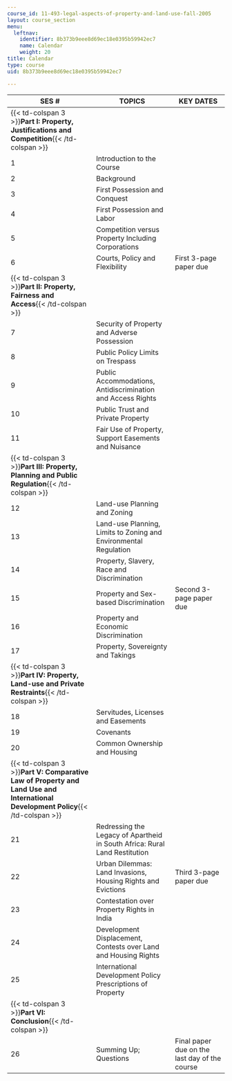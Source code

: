```yaml
---
course_id: 11-493-legal-aspects-of-property-and-land-use-fall-2005
layout: course_section
menu:
  leftnav:
    identifier: 8b373b9eee8d69ec18e0395b59942ec7
    name: Calendar
    weight: 20
title: Calendar
type: course
uid: 8b373b9eee8d69ec18e0395b59942ec7

---
```


| SES # | TOPICS | KEY DATES |
| --- | --- | --- |
| {{< td-colspan 3 >}}**Part I: Property, Justifications and Competition**{{< /td-colspan >}} |||
| 1 | Introduction to the Course | &nbsp; |
| 2 | Background | &nbsp; |
| 3 | First Possession and Conquest | &nbsp; |
| 4 | First Possession and Labor | &nbsp; |
| 5 | Competition versus Property Including Corporations | &nbsp; |
| 6 | Courts, Policy and Flexibility | First 3-page paper due |
| {{< td-colspan 3 >}}**Part II: Property, Fairness and Access**{{< /td-colspan >}} |||
| 7 | Security of Property and Adverse Possession | &nbsp; |
| 8 | Public Policy Limits on Trespass | &nbsp; |
| 9 | Public Accommodations, Antidiscrimination and Access Rights | &nbsp; |
| 10 | Public Trust and Private Property | &nbsp; |
| 11 | Fair Use of Property, Support Easements and Nuisance | &nbsp; |
| {{< td-colspan 3 >}}**Part III: Property, Planning and Public Regulation**{{< /td-colspan >}} |||
| 12 | Land-use Planning and Zoning | &nbsp; |
| 13 | Land-use Planning, Limits to Zoning and Environmental Regulation | &nbsp; |
| 14 | Property, Slavery, Race and Discrimination | &nbsp; |
| 15 | Property and Sex-based Discrimination | Second 3-page paper due |
| 16 | Property and Economic Discrimination | &nbsp; |
| 17 | Property, Sovereignty and Takings | &nbsp; |
| {{< td-colspan 3 >}}**Part IV: Property, Land-use and Private Restraints**{{< /td-colspan >}} |||
| 18 | Servitudes, Licenses and Easements | &nbsp; |
| 19 | Covenants | &nbsp; |
| 20 | Common Ownership and Housing | &nbsp; |
| {{< td-colspan 3 >}}**Part V: Comparative Law of Property and Land Use and International Development Policy**{{< /td-colspan >}} |||
| 21 | Redressing the Legacy of Apartheid in South Africa: Rural Land Restitution | &nbsp; |
| 22 | Urban Dilemmas: Land Invasions, Housing Rights and Evictions | Third 3-page paper due |
| 23 | Contestation over Property Rights in India | &nbsp; |
| 24 | Development Displacement, Contests over Land and Housing Rights | &nbsp; |
| 25 | International Development Policy Prescriptions of Property | &nbsp; |
| {{< td-colspan 3 >}}**Part VI: Conclusion**{{< /td-colspan >}} |||
| 26 | Summing Up; Questions | Final paper due on the last day of the course